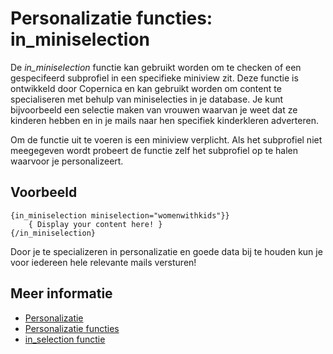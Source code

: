 # Personalizatie functies: in_miniselection

De *in_miniselection* functie kan gebruikt worden om te checken of een 
gespecifeerd subprofiel in een specifieke miniview zit. Deze functie is 
ontwikkeld door Copernica en kan gebruikt worden om content te specialiseren 
met behulp van miniselecties in je database. Je kunt bijvoorbeeld een 
selectie maken van vrouwen waarvan je weet dat ze kinderen hebben en in 
je mails naar hen specifiek kinderkleren adverteren.

Om de functie uit te voeren is een miniview verplicht. Als het subprofiel 
niet meegegeven wordt probeert de functie zelf het subprofiel op te halen 
waarvoor je personalizeert.

## Voorbeeld

    {in_miniselection miniselection="womenwithkids"}}
        { Display your content here! }
    {/in_miniselection}
    
Door je te specializeren in 
personalizatie en goede data bij te houden kun je voor iedereen hele 
relevante mails versturen!

## Meer informatie

* [Personalizatie](./personalization)
* [Personalizatie functies](./personalization-functions)
* [in_selection functie](./personalization-functions-in_selection)
